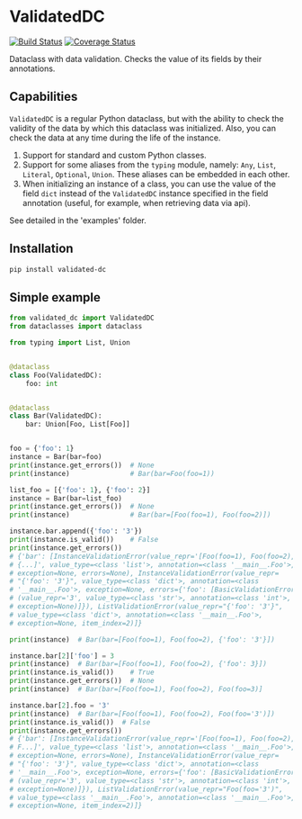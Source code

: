 # ValidatedDC

[![Build Status](https://travis-ci.com/EvgeniyBurdin/validated_dc.svg?branch=master)](https://travis-ci.com/EvgeniyBurdin/validated_dc) [![Coverage Status](https://coveralls.io/repos/github/EvgeniyBurdin/validated_dc/badge.svg?branch=master)](https://coveralls.io/github/EvgeniyBurdin/validated_dc?branch=master)

Dataclass with data validation. Checks the value of its fields by their annotations.

## Capabilities

`ValidatedDC` is a regular Python dataclass, but with the ability to check the validity of the data by which this dataclass was initialized. Also, you can check the data at any time during the life of the instance.

1. Support for standard and custom Python classes.
2. Support for some aliases from the `typing` module, namely: `Any`, `List`, `Literal`, `Optional`, `Union`. These aliases can be embedded in each other.
3. When initializing an instance of a class, you can use the value of the field `dict` instead of the `ValidatedDC` instance specified in the field annotation (useful, for example, when retrieving data via api).

See detailed in the 'examples' folder.

## Installation

```bash
pip install validated-dc
```

## Simple example

```python
from validated_dc import ValidatedDC
from dataclasses import dataclass

from typing import List, Union


@dataclass
class Foo(ValidatedDC):
    foo: int


@dataclass
class Bar(ValidatedDC):
    bar: Union[Foo, List[Foo]]


foo = {'foo': 1}
instance = Bar(bar=foo)
print(instance.get_errors())  # None
print(instance)               # Bar(bar=Foo(foo=1))

list_foo = [{'foo': 1}, {'foo': 2}]
instance = Bar(bar=list_foo)
print(instance.get_errors())  # None
print(instance)               # Bar(bar=[Foo(foo=1), Foo(foo=2)])

instance.bar.append({'foo': '3'})
print(instance.is_valid())    # False
print(instance.get_errors())
# {'bar': [InstanceValidationError(value_repr='[Foo(foo=1), Foo(foo=2),
# {...]', value_type=<class 'list'>, annotation=<class '__main__.Foo'>,
# exception=None, errors=None), InstanceValidationError(value_repr=
# "{'foo': '3'}", value_type=<class 'dict'>, annotation=<class
# '__main__.Foo'>, exception=None, errors={'foo': [BasicValidationError
# (value_repr='3', value_type=<class 'str'>, annotation=<class 'int'>,
# exception=None)]}), ListValidationError(value_repr="{'foo': '3'}",
# value_type=<class 'dict'>, annotation=<class '__main__.Foo'>,
# exception=None, item_index=2)]}

print(instance)  # Bar(bar=[Foo(foo=1), Foo(foo=2), {'foo': '3'}])

instance.bar[2]['foo'] = 3
print(instance)  # Bar(bar=[Foo(foo=1), Foo(foo=2), {'foo': 3}])
print(instance.is_valid())    # True
print(instance.get_errors())  # None
print(instance)  # Bar(bar=[Foo(foo=1), Foo(foo=2), Foo(foo=3)]

instance.bar[2].foo = '3'
print(instance)  # Bar(bar=[Foo(foo=1), Foo(foo=2), Foo(foo='3')])
print(instance.is_valid())  # False
print(instance.get_errors())
# {'bar': [InstanceValidationError(value_repr='[Foo(foo=1), Foo(foo=2),
# F...]', value_type=<class 'list'>, annotation=<class '__main__.Foo'>,
# exception=None, errors=None), InstanceValidationError(value_repr=
# "{'foo': '3'}", value_type=<class 'dict'>, annotation=<class
# '__main__.Foo'>, exception=None, errors={'foo': [BasicValidationError
# (value_repr='3', value_type=<class 'str'>, annotation=<class 'int'>,
# exception=None)]}), ListValidationError(value_repr="Foo(foo='3')",
# value_type=<class '__main__.Foo'>, annotation=<class '__main__.Foo'>,
# exception=None, item_index=2)]}
```
